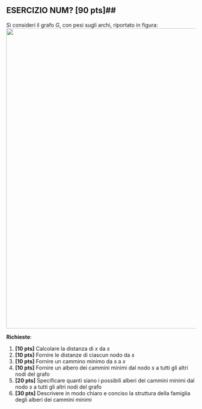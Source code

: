 ## ESERCIZIO NUM? \[90 pts\]##

Si consideri il grafo $G$, con pesi sugli archi, riportato in figura:
<img src='images/grafo_plan1_pesi.png' width=800>

__Richieste__:
1. __\[10 pts\]__ Calcolare la distanza di $x$ da $s$
2. __\[10 pts\]__ Fornire le distanze di ciascun nodo da $s$
3. __\[10 pts\]__ Fornire un cammino minimo da $s$ a $x$
4. __\[10 pts\]__ Fornire un albero dei cammini minimi dal nodo $s$ a tutti gli altri nodi del grafo
5. __\[20 pts\]__ Specificare quanti siano i possibili alberi dei cammini minimi dal nodo $s$ a tutti gli altri nodi del grafo
6. __\[30 pts\]__ Descrivere in modo chiaro e conciso la struttura della famiglia degli alberi dei cammini minimi
